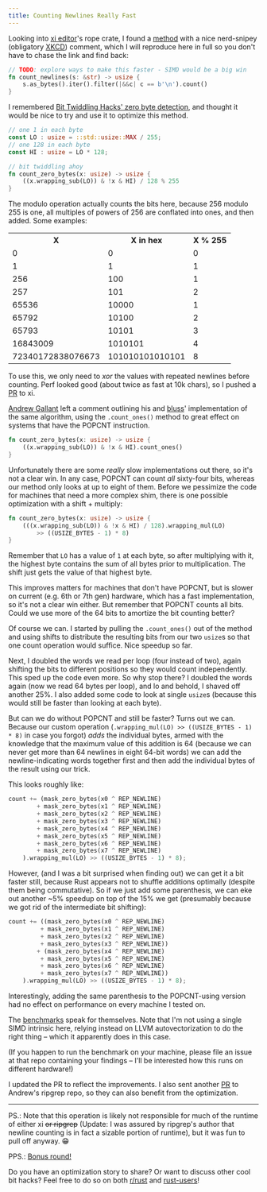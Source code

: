 ```yaml
---
title: Counting Newlines Really Fast
---
```


Looking into [xi editor](https://github.com/google/xi-editor)'s rope crate, I
found a
[method](https://github.com/google/xi-editor/blob/954aaa593637064009bb8e64f0a5e9a0fdcca57d/rust/rope/src/lib.rs#L133-L136)
with a nice nerd-snipey (obligatory [XKCD](https://www.xkcd.com/356/)) comment,
which I will reproduce here in full so you don't have to chase the link and
find back:

```rust
// TODO: explore ways to make this faster - SIMD would be a big win
fn count_newlines(s: &str) -> usize {
    s.as_bytes().iter().filter(|&&c| c == b'\n').count()
}
```

I remembered [Bit Twiddling Hacks' zero byte detection](https://graphics.stanford.edu/~seander/bithacks.html#ZeroInWord),
and thought it would be nice to try and use it to optimize this method.

```rust
// one 1 in each byte
const LO : usize = ::std::usize::MAX / 255;
// one 128 in each byte
const HI : usize = LO * 128;

// bit twiddling ahoy
fn count_zero_bytes(x: usize) -> usize {
    ((x.wrapping_sub(LO)) & !x & HI) / 128 % 255
}
```

The modulo operation actually counts the bits here, because 256 modulo 255 is
one, all multiples of powers of 256 are conflated into ones, and then added.
Some examples:

<table>
<tr><th>X</th><th>X in hex</th><th>X % 255</th></tr>
<tr><td>0</td><td>0</td><td>0</td></tr>
<tr><td>1</td><td>1</td><td>1</td></tr>
<tr><td>256</td><td>100</td><td>1</td></tr>
<tr><td>257</td><td>101</td><td>2</td></tr>
<tr><td>65536</td><td>10000</td><td>1</td></tr>
<tr><td>65792</td><td>10100</td><td>2</td></tr>
<tr><td>65793</td><td>10101</td><td>3</td></tr>
<tr><td>16843009</td><td>1010101</td><td>4</td></tr>
<tr><td>72340172838076673</td><td>101010101010101</td><td>8</td></tr>
</table>

To use this, we only need to *xor* the values with repeated newlines before
counting. Perf looked good (about twice as fast at 10k chars), so I pushed a
[PR](https://github.com/google/xi-editor/pull/122) to xi.

[Andrew Gallant](https://github.com/BurntSushi) left a comment outlining his
and [bluss](https://github.com/bluss)' implementation of the same algorithm,
using the `.count_ones()` method to great effect on systems that have the
POPCNT instruction.

```rust
fn count_zero_bytes(x: usize) -> usize {
    ((x.wrapping_sub(LO)) & !x & HI).count_ones()
}
```

Unfortunately there are some *really* slow implementations out there, so it's
not a clear win. In any case, POPCNT can count *all* sixty-four bits, whereas
our method only looks at up to eight of them. Before we pessimize the code for
machines that need a more complex shim, there is one possible optimization with
a shift + multiply:

```rust
fn count_zero_bytes(x: usize) -> usize {
    (((x.wrapping_sub(LO)) & !x & HI) / 128).wrapping_mul(LO)
        >> ((USIZE_BYTES - 1) * 8)
}
```

Remember that `LO` has a value of `1` at each byte, so after multiplying with
it, the highest byte contains the sum of all bytes prior to multiplication. The
shift just gets the value of that highest byte.

This improves matters for machines that don't have POPCNT, but is slower on
current (e.g. 6th or 7th gen) hardware, which has a fast implementation, so
it's not a clear win either. But remember that POPCNT counts all bits. Could we
use more of the 64 bits to amortize the bit counting better?

Of course we can. I started by pulling the `.count_ones()` out of the method
and using shifts to distribute the resulting bits from our two `usize`s so that
one count operation would suffice. Nice speedup so far.

Next, I doubled the words we read per loop (four instead of two), again
shifting the bits to different positions so they would count independently.
This sped up the code even more. So why stop there? I doubled the words again
(now we read 64 bytes per loop), and lo and behold, I shaved off another 25%. I
also added some code to look at single `usize`s (because this would still be
faster than looking at each byte).

But can we do without POPCNT and still be faster? Turns out we can. Because our
custom operation (`.wrapping_mul(LO) >> ((USIZE_BYTES - 1) * 8)` in case you
forgot) *adds* the individual bytes, armed with the knowledge that the maximum
value of this addition is 64 (because we can never get more than 64 newlines in
eight 64-bit words) we can add the newline-indicating words together first and
then add the individual bytes of the result using our trick.

This looks roughly like:

```rust
count += (mask_zero_bytes(x0 ^ REP_NEWLINE)
        + mask_zero_bytes(x1 ^ REP_NEWLINE)
        + mask_zero_bytes(x2 ^ REP_NEWLINE)
        + mask_zero_bytes(x3 ^ REP_NEWLINE)
        + mask_zero_bytes(x4 ^ REP_NEWLINE)
        + mask_zero_bytes(x5 ^ REP_NEWLINE)
        + mask_zero_bytes(x6 ^ REP_NEWLINE)
        + mask_zero_bytes(x7 ^ REP_NEWLINE)
    ).wrapping_mul(LO) >> ((USIZE_BYTES - 1) * 8);
```

However, (and I was a bit surprised when finding out) we can get it a bit
faster still, because Rust appears not to shuffle additions optimally (despite
them being commutative). So if we just add some parenthesis, we can eke out
another ~5% speedup on top of the 15% we get (presumably because we got rid
of the intermediate bit shifting):

```rust
count += ((mask_zero_bytes(x0 ^ REP_NEWLINE)
         + mask_zero_bytes(x1 ^ REP_NEWLINE)
         + mask_zero_bytes(x2 ^ REP_NEWLINE)
         + mask_zero_bytes(x3 ^ REP_NEWLINE))
        + (mask_zero_bytes(x4 ^ REP_NEWLINE)
         + mask_zero_bytes(x5 ^ REP_NEWLINE)
         + mask_zero_bytes(x6 ^ REP_NEWLINE)
         + mask_zero_bytes(x7 ^ REP_NEWLINE))
    ).wrapping_mul(LO) >> ((USIZE_BYTES - 1) * 8);
```

Interestingly, adding the same parenthesis to the POPCNT-using version had no
effect on performance on every machine I tested on.

The [benchmarks](https://github.com/llogiq/newlinebench) speak for themselves.
Note that I'm not using a single SIMD intrinsic here, relying instead on LLVM
autovectorization to do the right thing – which it apparently does in this
case.

(If you happen to run the benchmark on your machine, please file an issue at
that repo containing your findings – I'll be interested how this runs on
different hardware!)

I updated the PR to reflect the improvements. I also sent another
[PR](https://github.com/BurntSushi/ripgrep/pull/11) to Andrew's ripgrep repo,
so they can also benefit from the optimization.

----

PS.: Note that this operation is likely not responsible for much of the runtime
of either xi <s>or ripgrep</s> (Update: I was assured by ripgrep's author that
newline counting is in fact a sizable portion of runtime), but it was fun to
pull off anyway. 😁

PPS.: [Bonus round!](/2016/09/27/count.html)

Do you have an optimization story to share? Or want to discuss other cool bit
hacks? Feel free to do so on both [r/rust](https://reddit.com/r/rust) and
[rust-users](https://users.rust-lang.org)!
